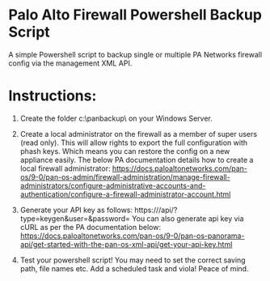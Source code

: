 # Palo Alto Firewall Powershell Backup Script
A simple Powershell script to backup single or multiple PA Networks firewall config via the management XML API.

# Instructions:
1. Create the folder c:\panbackup\ on your Windows Server.

2. Create a local administrator on the firewall as a member of super users (read only). This will allow rights to export the full configuration with phash keys. Which means you can restore the config on a new appliance easily.
The below PA documentation details how to create a local firewall administrator:
https://docs.paloaltonetworks.com/pan-os/9-0/pan-os-admin/firewall-administration/manage-firewall-administrators/configure-administrative-accounts-and-authentication/configure-a-firewall-administrator-account.html

3. Generate your API key as follows:
https://<firewall>/api/?type=keygen&user=<username>&password=<password>
You can also generate api key via cURL as per the PA documentation below:
https://docs.paloaltonetworks.com/pan-os/9-0/pan-os-panorama-api/get-started-with-the-pan-os-xml-api/get-your-api-key.html

4. Test your powershell script! You may need to set the correct saving path, file names etc. Add a scheduled task and viola! Peace of mind.
